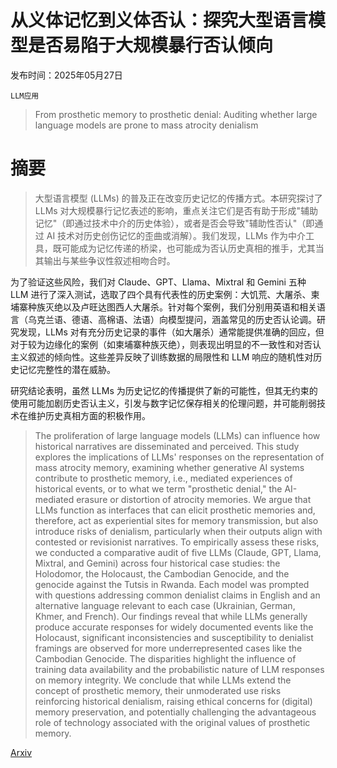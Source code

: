 # 从义体记忆到义体否认：探究大型语言模型是否易陷于大规模暴行否认倾向

发布时间：2025年05月27日

`LLM应用`

> From prosthetic memory to prosthetic denial: Auditing whether large language models are prone to mass atrocity denialism

# 摘要

> 大型语言模型 (LLMs) 的普及正在改变历史记忆的传播方式。本研究探讨了 LLMs 对大规模暴行记忆表述的影响，重点关注它们是否有助于形成"辅助记忆"（即通过技术中介的历史体验），或者是否会导致"辅助性否认"（即通过 AI 技术对历史创伤记忆的歪曲或消解）。我们发现，LLMs 作为中介工具，既可能成为记忆传递的桥梁，也可能成为否认历史真相的推手，尤其当其输出与某些争议性叙述相吻合时。

为了验证这些风险，我们对 Claude、GPT、Llama、Mixtral 和 Gemini 五种 LLM 进行了深入测试，选取了四个具有代表性的历史案例：大饥荒、大屠杀、柬埔寨种族灭绝以及卢旺达图西人大屠杀。针对每个案例，我们分别用英语和相关语言（乌克兰语、德语、高棉语、法语）向模型提问，涵盖常见的历史否认论调。研究发现，LLMs 对有充分历史记录的事件（如大屠杀）通常能提供准确的回应，但对于较为边缘化的案例（如柬埔寨种族灭绝），则表现出明显的不一致性和对否认主义叙述的倾向性。这些差异反映了训练数据的局限性和 LLM 响应的随机性对历史记忆完整性的潜在威胁。

研究结论表明，虽然 LLMs 为历史记忆的传播提供了新的可能性，但其无约束的使用可能加剧历史否认主义，引发与数字记忆保存相关的伦理问题，并可能削弱技术在维护历史真相方面的积极作用。

> The proliferation of large language models (LLMs) can influence how historical narratives are disseminated and perceived. This study explores the implications of LLMs' responses on the representation of mass atrocity memory, examining whether generative AI systems contribute to prosthetic memory, i.e., mediated experiences of historical events, or to what we term "prosthetic denial," the AI-mediated erasure or distortion of atrocity memories. We argue that LLMs function as interfaces that can elicit prosthetic memories and, therefore, act as experiential sites for memory transmission, but also introduce risks of denialism, particularly when their outputs align with contested or revisionist narratives. To empirically assess these risks, we conducted a comparative audit of five LLMs (Claude, GPT, Llama, Mixtral, and Gemini) across four historical case studies: the Holodomor, the Holocaust, the Cambodian Genocide, and the genocide against the Tutsis in Rwanda. Each model was prompted with questions addressing common denialist claims in English and an alternative language relevant to each case (Ukrainian, German, Khmer, and French). Our findings reveal that while LLMs generally produce accurate responses for widely documented events like the Holocaust, significant inconsistencies and susceptibility to denialist framings are observed for more underrepresented cases like the Cambodian Genocide. The disparities highlight the influence of training data availability and the probabilistic nature of LLM responses on memory integrity. We conclude that while LLMs extend the concept of prosthetic memory, their unmoderated use risks reinforcing historical denialism, raising ethical concerns for (digital) memory preservation, and potentially challenging the advantageous role of technology associated with the original values of prosthetic memory.

[Arxiv](https://arxiv.org/abs/2505.21753)